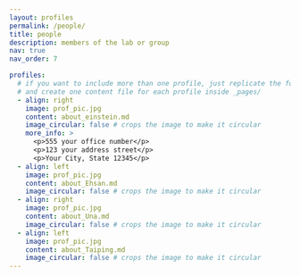 ```yaml
---
layout: profiles
permalink: /people/
title: people
description: members of the lab or group
nav: true
nav_order: 7

profiles:
  # if you want to include more than one profile, just replicate the following block
  # and create one content file for each profile inside _pages/
  - align: right
    image: prof_pic.jpg
    content: about_einstein.md
    image_circular: false # crops the image to make it circular
    more_info: >
      <p>555 your office number</p>
      <p>123 your address street</p>
      <p>Your City, State 12345</p>
  - align: left
    image: prof_pic.jpg
    content: about_Ehsan.md
    image_circular: false # crops the image to make it circular
  - align: right
    image: prof_pic.jpg
    content: about_Una.md
    image_circular: false # crops the image to make it circular
  - align: left
    image: prof_pic.jpg
    content: about_Taiping.md
    image_circular: false # crops the image to make it circular
---
```

